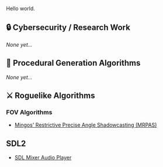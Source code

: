 Hello world.

## 🔒 Cybersecurity / Research Work
*None yet...*
## 🎲 Procedural Generation Algorithms
*None yet...*
## ⚔️ Roguelike Algorithms
### FOV Algorithms
- [Mingos' Restrictive Precise Angle Shadowcasting (MRPAS)](https://github.com/ZombiePointer/MRPAS-FOV-Algorithm)
## SDL2
- [SDL Mixer Audio Player](https://github.com/ZombiePointer/SDL-Audio-Player)
